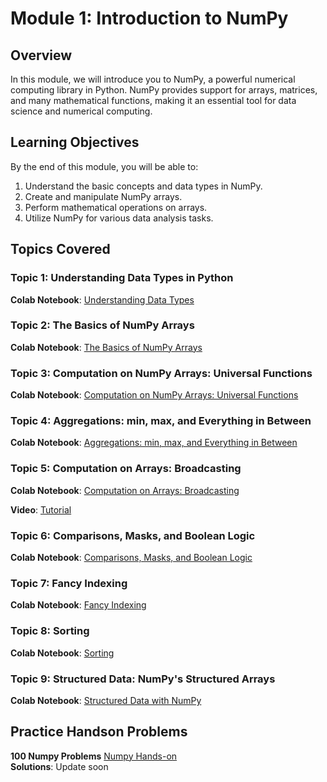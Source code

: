 # Module 1: Introduction to NumPy

## Overview

In this module, we will introduce you to NumPy, a powerful numerical computing library in Python. NumPy provides support for arrays, matrices, and many mathematical functions, making it an essential tool for data science and numerical computing.

## Learning Objectives

By the end of this module, you will be able to:
1. Understand the basic concepts and data types in NumPy.
2. Create and manipulate NumPy arrays.
3. Perform mathematical operations on arrays.
4. Utilize NumPy for various data analysis tasks.

## Topics Covered

### Topic 1: Understanding Data Types in Python

**Colab Notebook**: [Understanding Data Types](https://colab.research.google.com/github/jakevdp/PythonDataScienceHandbook/blob/master/notebooks/02.01-Understanding-Data-Types.ipynb)

### Topic 2: The Basics of NumPy Arrays

**Colab Notebook**: [The Basics of NumPy Arrays](https://colab.research.google.com/github/jakevdp/PythonDataScienceHandbook/blob/master/notebooks/02.02-The-Basics-Of-NumPy-Arrays.ipynb)

### Topic 3: Computation on NumPy Arrays: Universal Functions

**Colab Notebook**: [Computation on NumPy Arrays: Universal Functions](https://colab.research.google.com/github/jakevdp/PythonDataScienceHandbook/blob/master/notebooks/02.03-Computation-on-arrays-ufuncs.ipynb#:~:text=Computation%20on%20NumPy%20arrays%20can,NumPy's%20universal%20functions%20(ufuncs).)

### Topic 4: Aggregations: min, max, and Everything in Between

**Colab Notebook**: [Aggregations: min, max, and Everything in Between](https://colab.research.google.com/github/jakevdp/PythonDataScienceHandbook/blob/master/notebooks/02.04-Computation-on-arrays-aggregates.ipynb
)

### Topic 5: Computation on Arrays: Broadcasting

**Colab Notebook**: [Computation on Arrays: Broadcasting](https://colab.research.google.com/github/jakevdp/PythonDataScienceHandbook/blob/master/notebooks/02.05-Computation-on-arrays-broadcasting.ipynb)

**Video**: [Tutorial](https://www.youtube.com/watch?app=desktop&v=oG1t3qlzq14)

### Topic 6: Comparisons, Masks, and Boolean Logic

**Colab Notebook**: [Comparisons, Masks, and Boolean Logic](https://colab.research.google.com/github/jakevdp/PythonDataScienceHandbook/blob/master/notebooks/02.06-Boolean-Arrays-and-Masks.ipynb)

### Topic 7: Fancy Indexing
**Colab Notebook**: [Fancy Indexing](https://colab.research.google.com/github/jakevdp/PythonDataScienceHandbook/blob/master/notebooks/02.07-Fancy-Indexing.ipynb)

### Topic 8: Sorting
**Colab Notebook**: [Sorting](https://colab.research.google.com/github/jakevdp/PythonDataScienceHandbook/blob/master/notebooks/02.08-Sorting.ipynb)

### Topic 9: Structured Data: NumPy's Structured Arrays
**Colab Notebook**: [Structured Data with NumPy](https://colab.research.google.com/github/jakevdp/PythonDataScienceHandbook/blob/master/notebooks/02.09-Structured-Data-NumPy.ipynb)

## Practice Handson Problems 
**100 Numpy Problems** [Numpy Hands-on](https://colab.research.google.com/drive/1PQ96utLL1Ytb9y0F9Qy0ZQz-PpDMx7mb?usp=sharing) <br>
**Solutions**: Update soon
